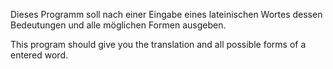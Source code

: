 Dieses Programm soll nach einer Eingabe eines lateinischen Wortes dessen Bedeutungen und alle möglichen Formen ausgeben.

This program should give you the translation and all possible forms of a entered word.
